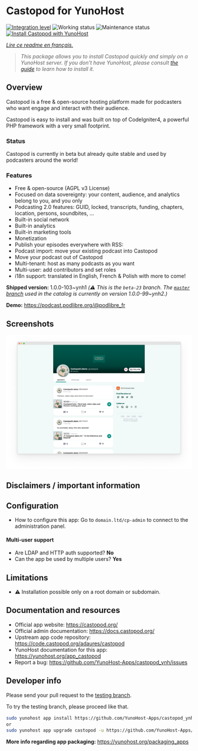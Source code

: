 <!--
N.B.: This README was automatically generated by https://github.com/YunoHost/apps/tree/master/tools/README-generator
It shall NOT be edited by hand.
-->

# Castopod for YunoHost

[![Integration level](https://dash.yunohost.org/integration/castopod.svg)](https://dash.yunohost.org/appci/app/castopod) ![Working status](https://ci-apps.yunohost.org/ci/badges/castopod.status.svg) ![Maintenance status](https://ci-apps.yunohost.org/ci/badges/castopod.maintain.svg)  
[![Install Castopod with YunoHost](https://install-app.yunohost.org/install-with-yunohost.svg)](https://install-app.yunohost.org/?app=castopod)

*[Lire ce readme en français.](./README_fr.md)*

> *This package allows you to install Castopod quickly and simply on a YunoHost server.
If you don't have YunoHost, please consult [the guide](https://yunohost.org/#/install) to learn how to install it.*

## Overview

Castopod is a free & open-source hosting platform made for podcasters who want engage and interact with their audience.

Castopod is easy to install and was built on top of CodeIgniter4, a powerful PHP framework with a very small footprint.

### Status

Castopod is currently in beta but already quite stable and used by podcasters around the world!


### Features

- Free & open-source (AGPL v3 License)
- Focused on data sovereignty: your content, audience, and analytics belong to you, and you only
- Podcasting 2.0 features: GUID, locked, transcripts, funding, chapters, location, persons, soundbites, …
- Built-in social network
- Built-in analytics
- Built-in marketing tools
- Monetization
- Publish your episodes everywhere with RSS:
- Podcast import: move your existing podcast into Castopod
- Move your podcast out of Castopod
- Multi-tenant: host as many podcasts as you want
- Multi-user: add contributors and set roles
- i18n support: translated in English, French & Polish with more to come!

**Shipped version:** 1.0.0-103~ynh1 *(:warning: This is the `beta-23` branch. The [`master` branch](https://github.com/YunoHost-Apps/castopod_ynh/tree/master) used in the catalog is currently on version 1.0.0-99\~ynh2.)*


**Demo:** https://podcast.podlibre.org/@podlibre_fr

## Screenshots

![Screenshot of Castopod](./doc/screenshots/screenshot.png)

## Disclaimers / important information

## Configuration

 * How to configure this app: Go to `domain.ltd/cp-admin` to connect to the administration panel.

#### Multi-user support

 * Are LDAP and HTTP auth supported? **No**
 * Can the app be used by multiple users? **Yes**

## Limitations

* :warning: Installation possible only on a root domain or subdomain.

## Documentation and resources

* Official app website: <https://castopod.org/>
* Official admin documentation: <https://docs.castopod.org/>
* Upstream app code repository: <https://code.castopod.org/adaures/castopod>
* YunoHost documentation for this app: <https://yunohost.org/app_castopod>
* Report a bug: <https://github.com/YunoHost-Apps/castopod_ynh/issues>

## Developer info

Please send your pull request to the [testing branch](https://github.com/YunoHost-Apps/castopod_ynh/tree/testing).

To try the testing branch, please proceed like that.

``` bash
sudo yunohost app install https://github.com/YunoHost-Apps/castopod_ynh/tree/testing --debug
or
sudo yunohost app upgrade castopod -u https://github.com/YunoHost-Apps/castopod_ynh/tree/testing --debug
```

**More info regarding app packaging:** <https://yunohost.org/packaging_apps>
